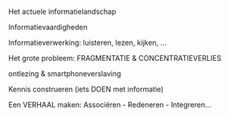 Het actuele informatielandschap


Informatievaardigheden

Informatieverwerking: luisteren, lezen, kijken, ...

Het grote probleem: FRAGMENTATIE & CONCENTRATIEVERLIES

ontlezing & smartphoneverslaving

Kennis construeren (iets DOEN met informatie)

Een VERHAAL maken: Associëren - Redeneren - Integreren...






